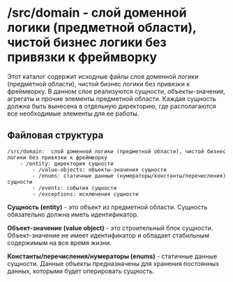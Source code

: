 # /src/domain - слой доменной логики (предметной области), чистой бизнес логики без привязки к фреймворку

Этот каталог содержит исходные файлы слоя доменной логики (предметной области), чистой бизнес логики без привязки к
фреймворку. В данном слое реализуются сущности, объекты-значения, агрегаты и прочие элементы предметной области. Каждая
сущность должна быть вынесена в отдельную директорию, где располагаются все необходимые элементы для ее работы.

## Файловая структура

```
/src/domain:  слой доменной логики (предметной области), чистой бизнес логики без привязки к фреймворку
    - /entity: директория сущности
        - /value-objects: объекты-значения сущности
        - /enums: статичные данные (нумераторы/константы/перечисления) сущности
        - /events: события сущности
        - /exceptions: исключения сущности
```

**Сущность (entity)** - это объект из предметной области. Сущность обязательно должна иметь идентификатор.

**Объект-значение (value object)** - это строительный блок сущности. Объект-значение не имеет идентификатор и обладает
стабильным содержимым на все время жизни.

**Константы/перечисления/нумераторы (enums)** - статичные данные сущности. Данные объекты предназначены для хранения
постоянных данных, которыми будет оперировать сущность.